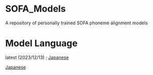 # SOFA_Models
A repository of personally trained SOFA phoneme alignment models

# Model Language
latest (2023/12/13) : [Japanese](https://github.com/colstone/SOFA_Models/releases/tag/V0.0.2b)

[Japanese](https://github.com/colstone/SOFA_Models/releases/tag/V0.0.2b)
